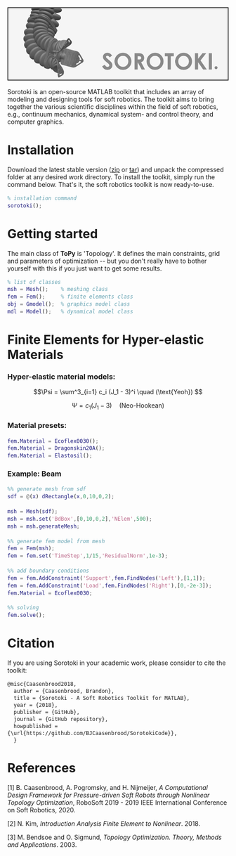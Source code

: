 <script src="https://cdn.mathjax.org/mathjax/latest/MathJax.js?config=TeX-AMS-MML_HTMLorMML" type="text/javascript"></script> 
<div align="center"> <img src="./bin/src/softrobot.png" width="650"> </div>

Sorotoki is an open-source MATLAB toolkit that includes an array of modeling and designing tools for soft robotics. The toolkit aims to bring together the various scientific disciplines within the field of soft robotics, e.g., continuum mechanics, dynamical system- and control theory, and computer graphics. 

# Installation
Download the latest stable version ([zip](https://github.com/BJCaasenbrood/SorotokiCode/zipball/master) or [tar](https://github.com/BJCaasenbrood/SorotokiCode/tarball/master)) and unpack the compressed folder at any desired work directory. To install the toolkit, simply run the command below. That's it, the soft robotics toolkit is now ready-to-use.
```matlab
% installation command
sorotoki();
```

# Getting started
The main class of **ToPy** is 'Topology'. It defines the main constraints, grid and parameters of optimization -- but you don't really have to bother yourself with this if you just want to get some results.
```matlab
% list of classes
msh = Mesh();	 % meshing class
fem = Fem();   	 % finite elements class
obj = Gmodel();  % graphics model class
mdl = Model();   % dynamical model class
```

# Finite Elements for Hyper-elastic Materials

### Hyper-elastic material models:
$$\Psi = \sum^3_{i=1} c_i (J_1 - 3)^i \quad (\text{Yeoh}) $$

$$\Psi = c_1 (J_1 - 3) \quad (\text{Neo-Hookean}) $$

### Material presets:
```matlab
fem.Material = Ecoflex0030();
fem.Material = Dragonskin20A();   	 
fem.Material = Elastosil();   	 
```

### Example: Beam 
```matlab
%% generate mesh from sdf
sdf = @(x) dRectangle(x,0,10,0,2);

msh = Mesh(sdf);
msh = msh.set('BdBox',[0,10,0,2],'NElem',500);
msh = msh.generateMesh;

%% generate fem model from mesh
fem = Fem(msh);
fem = fem.set('TimeStep',1/15,'ResidualNorm',1e-3);

%% add boundary conditions 
fem = fem.AddConstraint('Support',fem.FindNodes('Left'),[1,1]);
fem = fem.AddConstraint('Load',fem.FindNodes('Right'),[0,-2e-3]);
fem.Material = Ecoflex0030;

%% solving
fem.solve();
```

# Citation
If you are using Sorotoki in your academic work, please consider to cite the toolkit:
```
@misc{Caasenbrood2018,
  author = {Caasenbrood, Brandon},
  title = {Sorotoki - A Soft Robotics Toolkit for MATLAB},
  year = {2018},
  publisher = {GitHub},
  journal = {GitHub repository},
  howpublished = {\url{https://github.com/BJCaasenbrood/SorotokiCode}},
  }
```

# References
[1] B. Caasenbrood, A. Pogromsky, and H. Nijmeijer, *A Computational Design Framework for Pressure-driven Soft Robots through Nonlinear Topology Optimization*, RoboSoft 2019 - 2019 IEEE International Conference on Soft Robotics, 2020.

[2] N. Kim, *Introduction Analysis Finite Element to Nonlinear*. 2018.

[3] M. Bendsoe and O. Sigmund, *Topology Optimization. Theory, Methods and Applications*. 2003.



